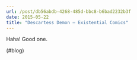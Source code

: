 ```yaml
---
url: /post/db56abdb-4268-485d-bbc8-b6bad2232b3f
date: 2015-05-22
title: "Descartess Demon – Existential Comics"
---
```


Haha! Good one.



(#blog)